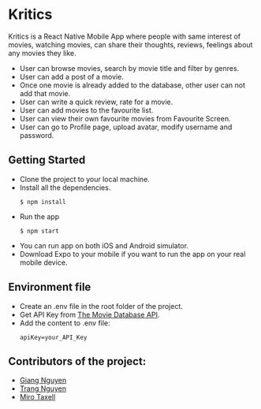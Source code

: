 # Kritics

Kritics is a React Native Mobile App where people with same interest of movies, watching movies, can share their thoughts, reviews, feelings about any movies they like.

- User can browse movies, search by movie title and filter by genres. 
- User can add a post of a movie.
- Once one movie is already added to the database, other user can not add that movie.
- User can write a quick review, rate for a movie.
- User can add movies to the favourite list.
- User can view their own favourite movies from Favourite Screen.
- User can go to Profile page, upload avatar, modify username and password.


## Getting Started 

- Clone the project to your local machine.
- Install all the dependencies.
  ```
  $ npm install
  ```
- Run the app 
  ```
  $ npm start
  ``` 
- You can run app on both iOS and Android simulator.
- Download Expo to your mobile if you want to run the app on your real mobile device.

## Environment file

- Create an .env file in the root folder of the project. 
- Get API Key from [The Movie Database API](https://developers.themoviedb.org/3/getting-started/introduction).
- Add the content to .env file:
  ```
  apiKey=your_API_Key
  ```

## Contributors of the project:
- [Giang Nguyen](https://github.com/GiangNguyen1207)
- [Trang Nguyen](https://github.com/maitrang85)
- [Miro Taxell](https://github.com/ved-oriM) 






